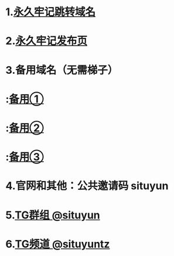 # 1.[**永久牢记跳转域名**](https://situcloud.tk)  

# 2.[**永久牢记发布页**](https://github.com/adyymorer/longsitu/blob/master/situyun.md)

# 3.**备用域名（无需梯子）**
# :[**备用①** ](https://situcloud.ml)
# :[**备用②** ](https://situcloud.ml)
# :[**备用③** ](https://situcloud.ml)

# 4.**官网和其他**：**公共邀请码** **situyun** 

# 5.[**TG群组 @situyun** ](https://t.me/situyun) 

# 6.[**TG频道 @situyuntz** ](https://t.me/situyuntz) 
